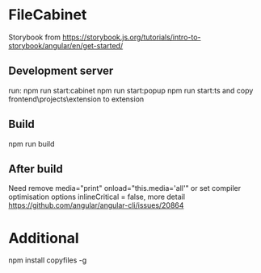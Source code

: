 # FileCabinet
Storybook from https://storybook.js.org/tutorials/intro-to-storybook/angular/en/get-started/

## Development server
run:
npm run start:cabinet
npm run start:popup
npm run start:ts
and copy frontend\projects\extension to extension

## Build
npm run build

## After build
Need remove media="print" onload="this.media='all'" or set compiler optimisation options
inlineCritical = false, more detail https://github.com/angular/angular-cli/issues/20864

# Additional
npm install copyfiles -g
